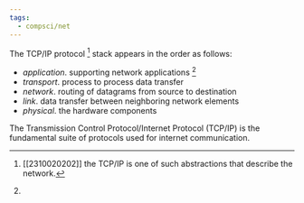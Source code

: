 ```yaml
---
tags:
  - compsci/net
---
```


The TCP/IP protocol [^1] stack appears in the order as follows:
- *application*. supporting network applications [^2]
- *transport*. process to process data transfer
- *network*. routing of datagrams from source to destination
- *link*. data transfer between neighboring network elements
- *physical*. the hardware components

The Transmission Control Protocol/Internet Protocol (TCP/IP) is the fundamental suite of protocols used for internet communication.

[^1]: [[2310020202]] the TCP/IP is one of such abstractions that describe the network.
[^2]: 